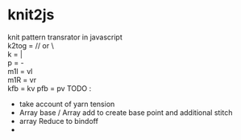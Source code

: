 # knit2js
knit pattern transrator in javascript  
k2tog = //  or \\  
k = |  
p = -   
m1l = vl  
m1R = vr  
kfb = kv
pfb = pv
TODO :  
 - take account of yarn tension
 - Array base / Array add to create base point and additional stitch
 - array Reduce to bindoff
 - 
